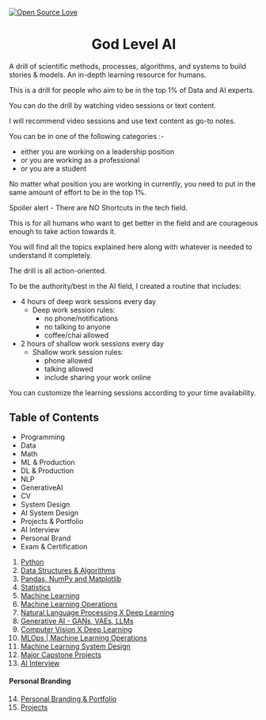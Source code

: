 [![Open Source Love](https://firstcontributions.github.io/open-source-badges/badges/open-source-v1/open-source.svg)](https://github.com/hemansnation/God-Level-AI)

<h1 align= "center" > God Level AI</h1>
<p>
A drill of scientific methods, processes, algorithms, and systems to build stories & models. An in-depth learning resource for humans.

This is a drill for people who aim to be in the top 1% of Data and AI experts.

You can do the drill by watching video sessions or text content.

I will recommend video sessions and use text content as go-to notes.

You can be in one of the following categories :-
- either you are working on a leadership position
- or you are working as a professional
- or you are a student

No matter what position you are working in currently, you need to put in the same amount of effort to be in the top 1%.

Spoiler alert - There are NO Shortcuts in the tech field.

This is for all humans who want to get better in the field and are courageous enough to take action towards it.

You will find all the topics explained here along with whatever is needed to understand it completely.

The drill is all action-oriented.

To be the authority/best in the AI field, I created a routine that includes:
- 4 hours of deep work sessions every day
    - Deep work session rules:
        - no phone/notifications
        - no talking to anyone
        - coffee/chai allowed
- 2 hours of shallow work sessions every day
    - Shallow work session rules:
        - phone allowed
        - talking allowed
        - include sharing your work online

You can customize the learning sessions according to your time availability.

</p>

## Table of Contents

- Programming
- Data
- Math
- ML & Production
- DL & Production
- NLP
- GenerativeAI
- CV
- System Design
- AI System Design
- Projects & Portfolio
- AI Interview
- Personal Brand
- Exam & Certification



1. [Python](./01_Python/)
2. [Data Structures & Algorithms](/02_Data%20Structures%20and%20Algorithms/)
3. [Pandas, NumPy and Matplotlib](/03_Pandas%20NumPy%20Matplotlib/)
4. [Statistics](/04_Statistics/)
5. [Machine Learning](/05_Machine%20Learning/)
6. [Machine‌ ‌Learning‌ Operations](/06_ML%20Ops/)
7. [Natural Language Processing X Deep Learning]()
8. [Generative AI - GANs, VAEs, LLMs]()
9. [Computer Vision X Deep Learning]()
10. [MLOps | Machine Learning Operations]()
11. [Machine Learning System Design]()
12. [Major Capstone Projects]()
13. [AI Interview]()

#### Personal Branding
14. [Personal Branding & Portfolio]()
15. [Projects](/projects/)








